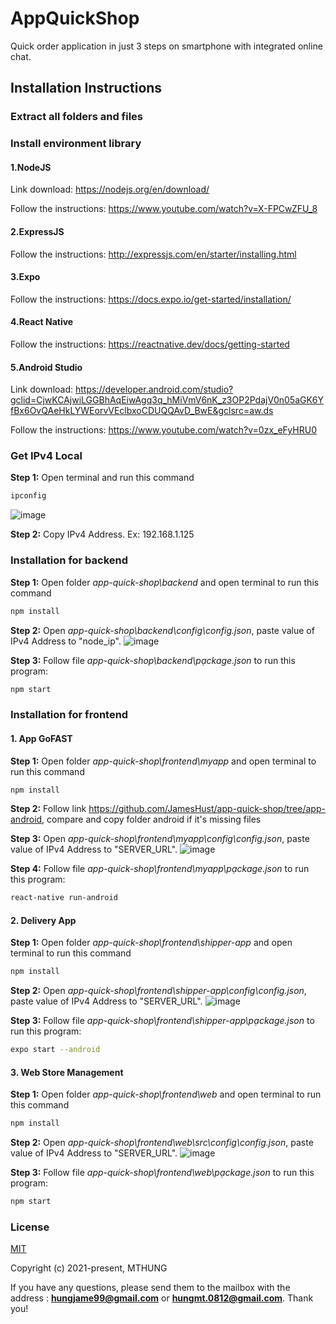 # AppQuickShop
Quick order application in just 3 steps on smartphone with integrated online chat.

## Installation Instructions
### Extract all folders and files
### Install environment library
#### 1.NodeJS
Link download: https://nodejs.org/en/download/

Follow the instructions: https://www.youtube.com/watch?v=X-FPCwZFU_8
#### 2.ExpressJS
Follow the instructions: http://expressjs.com/en/starter/installing.html
#### 3.Expo
Follow the instructions: https://docs.expo.io/get-started/installation/
#### 4.React Native
Follow the instructions: https://reactnative.dev/docs/getting-started
#### 5.Android Studio
Link download: https://developer.android.com/studio?gclid=CjwKCAjwiLGGBhAqEiwAgq3q_hMiVmV6nK_z3OP2PdajV0n05aGK6YfBx6OvQAeHkLYWEorvVEclbxoCDUQQAvD_BwE&gclsrc=aw.ds

Follow the instructions: https://www.youtube.com/watch?v=0zx_eFyHRU0

### Get IPv4 Local

**Step 1:** Open terminal and run this command
```sh
ipconfig
```
![image](https://user-images.githubusercontent.com/52951651/122571805-50c97e00-d077-11eb-86e7-20d252ba6085.png)

**Step 2:** Copy IPv4 Address. Ex: 192.168.1.125

### Installation for backend

**Step 1:** Open folder *app-quick-shop\backend* and open terminal to run this command
```sh
npm install
```

**Step 2:** Open *app-quick-shop\backend\config\config.json*, paste value of IPv4 Address to "node_ip".
![image](https://user-images.githubusercontent.com/52951651/122572479-fb41a100-d077-11eb-8fde-d98890183a87.png)

**Step 3:** Follow file *app-quick-shop\backend\pạckage.json* to run this program:
```sh
npm start
```

### Installation for frontend

#### 1. App GoFAST
**Step 1:** Open folder *app-quick-shop\frontend\myapp* and open terminal to run this command
```sh
npm install
```

**Step 2:** Follow link https://github.com/JamesHust/app-quick-shop/tree/app-android, compare and copy folder android if it's missing files

**Step 3:** Open *app-quick-shop\frontend\myapp\config\config.json*, paste value of IPv4 Address to "SERVER_URL".
![image](https://user-images.githubusercontent.com/52951651/122573358-ea455f80-d078-11eb-99d0-b8863bc41f2d.png)

**Step 4:** Follow file *app-quick-shop\frontend\myapp\pạckage.json* to run this program:
```sh
react-native run-android
```
#### 2. Delivery App
**Step 1:** Open folder *app-quick-shop\frontend\shipper-app* and open terminal to run this command
```sh
npm install
```

**Step 2:** Open *app-quick-shop\frontend\shipper-app\config\config.json*, paste value of IPv4 Address to "SERVER_URL".
![image](https://user-images.githubusercontent.com/52951651/122574962-6be9bd00-d07a-11eb-8797-7ea4bc9b940f.png)

**Step 3:** Follow file *app-quick-shop\frontend\shipper-app\pạckage.json* to run this program:
```sh
expo start --android
```
#### 3. Web Store Management
**Step 1:** Open folder *app-quick-shop\frontend\web* and open terminal to run this command
```sh
npm install
```

**Step 2:** Open *app-quick-shop\frontend\web\src\config\config.json*, paste value of IPv4 Address to "SERVER_URL".
![image](https://user-images.githubusercontent.com/52951651/122574735-2c22d580-d07a-11eb-86a5-d6debdf54be5.png)

**Step 3:** Follow file *app-quick-shop\frontend\web\pạckage.json* to run this program:
```sh
npm start
```

### License
[MIT](https://github.com/JamesHust)

Copyright (c) 2021-present, MTHUNG

If you have any questions, please send them to the mailbox with the address : **hungjame99@gmail.com** or **hungmt.0812@gmail.com**. 
Thank you!
